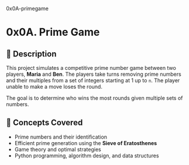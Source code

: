 0x0A-primegame

# 0x0A. Prime Game

## 📘 Description

This project simulates a competitive prime number game between two players, **Maria** and **Ben**. The players take turns removing prime numbers and their multiples from a set of integers starting at 1 up to `n`. The player unable to make a move loses the round.

The goal is to determine who wins the most rounds given multiple sets of numbers.

## 🧠 Concepts Covered

- Prime numbers and their identification
- Efficient prime generation using the **Sieve of Eratosthenes**
- Game theory and optimal strategies
- Python programming, algorithm design, and data structures
